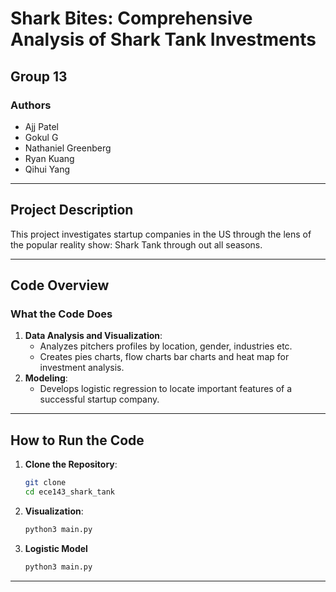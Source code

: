 # **Shark Bites: Comprehensive Analysis of Shark Tank Investments**
## **Group 13**
### **Authors**
- Ajj Patel
- Gokul G
- Nathaniel Greenberg
- Ryan Kuang
- Qihui Yang

---

## **Project Description**
This project investigates startup companies in the US through the lens of the popular reality show: Shark Tank through out all seasons.

---

## **Code Overview**
### What the Code Does
1. **Data Analysis and Visualization**:
   - Analyzes pitchers profiles by location, gender, industries etc.
   - Creates pies charts, flow charts bar charts and heat map for investment analysis.
2. **Modeling**:
   - Develops logistic regression to locate important features of a successful startup company.

---

## **How to Run the Code**
1. **Clone the Repository**:
   ```bash
   git clone 
   cd ece143_shark_tank
   ```
2. **Visualization**:
   ```bash
   python3 main.py
   ```
3. **Logistic Model**
   ```bash
   python3 main.py
   ```
---
